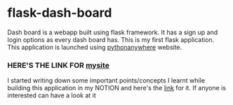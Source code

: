 # flask-dash-board
Dash board is a webapp built using flask framework. It has a sign up and login options as every dash board has. This is my first flask application.  
This application is launched using [pythonanywhere](https://www.pythonanywhere.com/user/) website.    
### HERE'S THE LINK FOR [mysite](http://rahul0510.pythonanywhere.com/)  
I started writing down some important points/concepts I learnt while building this application in my NOTION and here's the [link](https://www.notion.so/Flask-Dash-Board-dd5e5d836a5140c48347c3dbc7fe302f) for it. If anyone is interested can have a look at it
